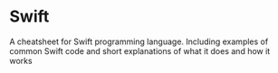 # Swift
A cheatsheet for Swift programming language. Including examples of common Swift code and short explanations of what it does and how it works
